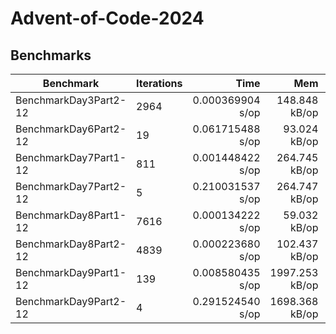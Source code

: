 # Advent-of-Code-2024

## Benchmarks

| Benchmark             | Iterations |             Time |            Mem |           Alloc |
| --------------------- | ---------- | ---------------: | -------------: | --------------: |
| BenchmarkDay3Part2-12 | 2964       | 0.000369904 s/op |  148.848 kB/op |   827 allocs/op |
| BenchmarkDay6Part2-12 | 19         | 0.061715488 s/op |   93.024 kB/op |   534 allocs/op |
| BenchmarkDay7Part1-12 | 811        | 0.001448422 s/op |  264.745 kB/op |  5320 allocs/op |
| BenchmarkDay7Part2-12 | 5          | 0.210031537 s/op |  264.747 kB/op |  5320 allocs/op |
| BenchmarkDay8Part1-12 | 7616       | 0.000134222 s/op |   59.032 kB/op |   232 allocs/op |
| BenchmarkDay8Part2-12 | 4839       | 0.000223680 s/op |  102.437 kB/op |   255 allocs/op |
| BenchmarkDay9Part1-12 | 139        | 0.008580435 s/op | 1997.253 kB/op |    39 allocs/op |
| BenchmarkDay9Part2-12 | 4          | 0.291524540 s/op | 1698.368 kB/op | 53160 allocs/op |
